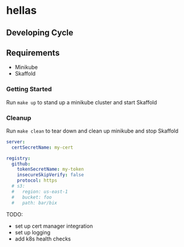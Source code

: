 # hellas

## Developing Cycle

## Requirements

* Minikube
* Skaffold

### Getting Started

Run `make up` to stand up a minikube cluster and start Skaffold

### Cleanup

Run `make clean` to tear down and clean up minikube and stop Skaffold

```yaml
server:
  certSecretName: my-cert

registry:
  github:
    tokenSecretName: my-token
    insecureSkipVerify: false
    protocol: https
  # s3:
  #   region: us-east-1
  #   bucket: foo
  #   path: bar/bix
```

TODO:

* set up cert manager integration
* set up logging
* add k8s health checks
